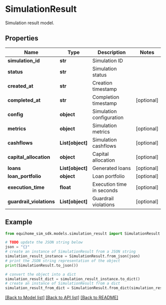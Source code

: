 # SimulationResult

Simulation result model.

## Properties

Name | Type | Description | Notes
------------ | ------------- | ------------- | -------------
**simulation_id** | **str** | Simulation ID | 
**status** | **str** | Simulation status | 
**created_at** | **str** | Creation timestamp | 
**completed_at** | **str** | Completion timestamp | [optional] 
**config** | **object** | Simulation configuration | 
**metrics** | **object** | Simulation metrics | [optional] 
**cashflows** | **List[object]** | Simulation cashflows | [optional] 
**capital_allocation** | **object** | Capital allocation | [optional] 
**loans** | **List[object]** | Generated loans | [optional] 
**loan_portfolio** | **object** | Loan portfolio | [optional] 
**execution_time** | **float** | Execution time in seconds | [optional] 
**guardrail_violations** | **List[object]** | Guardrail violations | [optional] 

## Example

```python
from equihome_sim_sdk.models.simulation_result import SimulationResult

# TODO update the JSON string below
json = "{}"
# create an instance of SimulationResult from a JSON string
simulation_result_instance = SimulationResult.from_json(json)
# print the JSON string representation of the object
print(SimulationResult.to_json())

# convert the object into a dict
simulation_result_dict = simulation_result_instance.to_dict()
# create an instance of SimulationResult from a dict
simulation_result_from_dict = SimulationResult.from_dict(simulation_result_dict)
```
[[Back to Model list]](../README.md#documentation-for-models) [[Back to API list]](../README.md#documentation-for-api-endpoints) [[Back to README]](../README.md)


